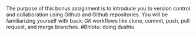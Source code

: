 The purpose of this bonus assignment is to introduce you to version control and collaboration using Github and Github repositories. You will be familiarizing yourself with basic Git workflows like clone, commit, push, pull request, and merge branches. 
#Bhlotu: doing dushtu
